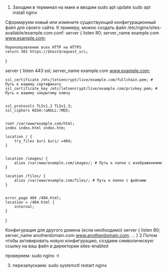 1. Заходим  в терминал на маке и вводим
   sudo apt update
sudo apt install nginx

Сформируем новый или измените существующий конфигурационный файл для своего сайта. К примеру, можно создать файл /etc/nginx/sites-available/example.com.conf:
server {
    listen 80;
    server_name example.com www.example.com;

    Перенаправление всех HTTP на HTTPS
    return 301 https://$host$request_uri;
}

server {
    listen 443 ssl;
    server_name example.com www.example.com;

    ssl_certificate /etc/letsencrypt/live/example.com/fullchain.pem; # Путь к вашему сертификату
    ssl_certificate_key /etc/letsencrypt/live/example.com/privkey.pem; # Путь к вашему закрытому ключу
    
    
    ssl_protocols TLSv1.2 TLSv1.3;
    ssl_ciphers HIGH:!aNULL:!MD5;

    
    root /var/www/example.com/html;
    index index.html index.htm;

    location / {
        try_files $uri $uri/ =404;
    }

    
    location /images/ {
        alias /var/www/example.com/images/; # Путь к папке с изображениями
    }

    location /files/ {
        alias /var/www/example.com/files/; # Путь к папке с файлами
    }

    
    error_page 404 /404.html;
    location = /404.html {
        internal;
    }
}

 Конфигурация для другого домена (если необходимо)
 server {
     listen 80;
     server_name anotherdomain.com www.anotherdomain.com;
     ...
 }
2.Потом чтобы активировать новую конфигурацию, создаем символическую ссылку на ваш файл в директории sites-enabled

проверяем:
sudo nginx -t

3. перезапускаем:
sudo systemctl restart nginx


